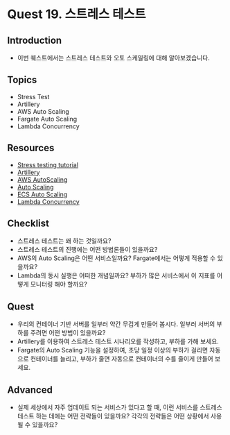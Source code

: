 # Quest 19. 스트레스 테스트

## Introduction
* 이번 퀘스트에서는 스트레스 테스트와 오토 스케일링에 대해 알아보겠습니다.

## Topics
* Stress Test
* Artillery
* AWS Auto Scaling
* Fargate Auto Scaling
* Lambda Concurrency

## Resources
* [Stress testing tutorial](https://www.guru99.com/stress-testing-tutorial.html)
* [Artillery](https://artillery.io/)
* [AWS AutoScaling](https://aws.amazon.com/ko/about-aws/whats-new/2018/01/introducing-aws-auto-scaling/)
* [Auto Scaling](https://aws.amazon.com/ko/blogs/korea/category/compute/auto-scaling/)
* [ECS Auto Scaling](https://docs.aws.amazon.com/ko_kr/AmazonECS/latest/developerguide/service-auto-scaling.html)
* [Lambda Concurrency](https://docs.aws.amazon.com/lambda/latest/dg/configuration-concurrency.html)

## Checklist
* 스트레스 테스트는 왜 하는 것일까요?
* 스트레스 테스트의 진행에는 어떤 방법론들이 있을까요?
* AWS의 Auto Scaling은 어떤 서비스일까요? Fargate에서는 어떻게 적용할 수 있을까요?
* Lambda의 동시 실행은 어떠한 개념일까요? 부하가 많은 서비스에서 이 지표를 어떻게 모니터링 해야 할까요?

## Quest
* 우리의 컨테이너 기반 서버를 일부러 약간 무겁게 만들어 봅시다. 일부러 서버의 부하를 주려면 어떤 방법이 있을까요?
* Artillery를 이용하여 스트레스 테스트 시나리오를 작성하고, 부하를 가해 보세요.
* Fargate의 Auto Scaling 기능을 설정하여, 초당 일정 이상의 부하가 걸리면 자동으로 컨테이너를 늘리고, 부하가 줄면 자동으로 컨테이너의 수를 줄이게 만들어 보세요.

## Advanced
* 실제 세상에서 자주 업데이트 되는 서비스가 있다고 할 때, 이런 서비스를 스트레스 테스트 하는 데에는 어떤 전략들이 있을까요? 각각의 전략들은 어떤 상황에서 사용될 수 있을까요?
